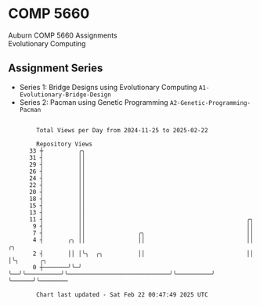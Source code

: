# COMP 5660
Auburn COMP 5660 Assignments  
Evolutionary Computing

## Assignment Series
- Series 1: Bridge Designs using Evolutionary Computing `A1-Evolutionary-Bridge-Design`
- Series 2: Pacman using Genetic Programming `A2-Genetic-Programming-Pacman`

```

        Total Views per Day from 2024-11-25 to 2025-02-22

        Repository Views
      33 ┼          ╭╮
      31 ┤          ││
      29 ┤          ││
      26 ┤          ││
      24 ┤          ││
      22 ┤          ││
      20 ┤          ││
      18 ┤          ││
      15 ┤          ││
      13 ┤          ││
      11 ┤          ││                                              ╭╮
       9 ┤          ││                                              ││
       7 ┤          ││               ╭╮                             ││
       4 ┤       ╭╮ ││               ││                             ││          ╭╮
       2 ┤       ││ │╰╮  ╭╮          ││                             ││          │╰╮      ╭╮
       0 ┼───────╯╰─╯ ╰──╯╰──────────╯╰─────────────────────────────╯╰──────────╯ ╰──────╯╰────────

        Chart last updated - Sat Feb 22 00:47:49 2025 UTC
        
```
